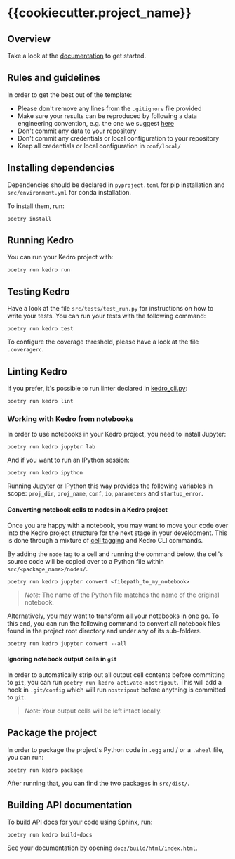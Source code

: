 # {{cookiecutter.project_name}}

## Overview

Take a look at the [documentation](https://kedro.readthedocs.io) to get started.

## Rules and guidelines

In order to get the best out of the template:
 * Please don't remove any lines from the `.gitignore` file provided
 * Make sure your results can be reproduced by following a data engineering convention, e.g. the one we suggest [here](https://kedro.readthedocs.io/en/latest/06_resources/01_faq.html#what-is-data-engineering-convention)
 * Don't commit any data to your repository
 * Don't commit any credentials or local configuration to your repository
 * Keep all credentials or local configuration in `conf/local/`

## Installing dependencies

Dependencies should be declared in `pyproject.toml` for pip installation and `src/environment.yml` for conda installation.

To install them, run:

```
poetry install
```

## Running Kedro

You can run your Kedro project with:

```
poetry run kedro run
```

## Testing Kedro

Have a look at the file `src/tests/test_run.py` for instructions on how to write your tests. You can run your tests with the following command:

```
poetry run kedro test
```

To configure the coverage threshold, please have a look at the file `.coveragerc`.

## Linting Kedro

If you prefer, it's possible to run linter declared in [kedro_cli.py](https://github.com/{{cookiecutter.github_username}}/{{cookiecutter.project_name}}/blob/master/kedro_cli.py):

```
poetry run kedro lint
```

### Working with Kedro from notebooks

In order to use notebooks in your Kedro project, you need to install Jupyter:

```
poetry run kedro jupyter lab
```

And if you want to run an IPython session:

```
poetry run kedro ipython
```

Running Jupyter or IPython this way provides the following variables in
scope: `proj_dir`, `proj_name`, `conf`, `io`, `parameters` and `startup_error`.

#### Converting notebook cells to nodes in a Kedro project

Once you are happy with a notebook, you may want to move your code over into the Kedro project structure for the next stage in your development. This is done through a mixture of [cell tagging](https://jupyter-notebook.readthedocs.io/en/stable/changelog.html#cell-tags) and Kedro CLI commands.

By adding the `node` tag to a cell and running the command below, the cell's source code will be copied over to a Python file within `src/<package_name>/nodes/`.
```
poetry run kedro jupyter convert <filepath_to_my_notebook>
```
> *Note:* The name of the Python file matches the name of the original notebook.

Alternatively, you may want to transform all your notebooks in one go. To this end, you can run the following command to convert all notebook files found in the project root directory and under any of its sub-folders.
```
poetry run kedro jupyter convert --all
```

#### Ignoring notebook output cells in `git`

In order to automatically strip out all output cell contents before committing to `git`, you can run `poetry run kedro activate-nbstripout`. This will add a hook in `.git/config` which will run `nbstripout` before anything is committed to `git`.

> *Note:* Your output cells will be left intact locally.

## Package the project

In order to package the project's Python code in `.egg` and / or a `.wheel` file, you can run:

```
poetry run kedro package
```

After running that, you can find the two packages in `src/dist/`.

## Building API documentation

To build API docs for your code using Sphinx, run:

```
poetry run kedro build-docs
```

See your documentation by opening `docs/build/html/index.html`.

